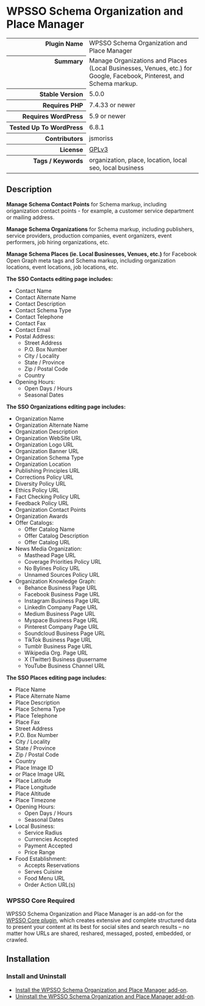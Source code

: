 <h1>WPSSO Schema Organization and Place Manager</h1>

<table>
<tr><th align="right" valign="top" nowrap>Plugin Name</th><td>WPSSO Schema Organization and Place Manager</td></tr>
<tr><th align="right" valign="top" nowrap>Summary</th><td>Manage Organizations and Places (Local Businesses, Venues, etc.) for Google, Facebook, Pinterest, and Schema markup.</td></tr>
<tr><th align="right" valign="top" nowrap>Stable Version</th><td>5.0.0</td></tr>
<tr><th align="right" valign="top" nowrap>Requires PHP</th><td>7.4.33 or newer</td></tr>
<tr><th align="right" valign="top" nowrap>Requires WordPress</th><td>5.9 or newer</td></tr>
<tr><th align="right" valign="top" nowrap>Tested Up To WordPress</th><td>6.8.1</td></tr>
<tr><th align="right" valign="top" nowrap>Contributors</th><td>jsmoriss</td></tr>
<tr><th align="right" valign="top" nowrap>License</th><td><a href="https://www.gnu.org/licenses/gpl.txt">GPLv3</a></td></tr>
<tr><th align="right" valign="top" nowrap>Tags / Keywords</th><td>organization, place, location, local seo, local business</td></tr>
</table>

<h2>Description</h2>

<!-- about -->

<p><strong>Manage Schema Contact Points</strong> for Schema markup, including origanization contact points - for example, a customer service department or mailing address.</p>

<p><strong>Manage Schema Organizations</strong> for Schema markup, including publishers, service providers, production companies, event organizers, event performers, job hiring organizations, etc.</p>

<p><strong>Manage Schema Places (ie. Local Businesses, Venues, etc.)</strong> for Facebook Open Graph meta tags and Schema markup, including organization locations, event locations, job locations, etc.</p>

<!-- /about -->

<p><strong>The SSO Contacts editing page includes:</strong></p>

<ul>
<li>Contact Name</li>
<li>Contact Alternate Name</li>
<li>Contact Description</li>
<li>Contact Schema Type</li>
<li>Contact Telephone</li>
<li>Contact Fax</li>
<li>Contact Email</li>
<li>Postal Address:

<ul>
<li>Street Address</li>
<li>P.O. Box Number</li>
<li>City / Locality</li>
<li>State / Province</li>
<li>Zip / Postal Code</li>
<li>Country</li>
</ul></li>
<li>Opening Hours:

<ul>
<li>Open Days / Hours</li>
<li>Seasonal Dates</li>
</ul></li>
</ul>

<p><strong>The SSO Organizations editing page includes:</strong></p>

<ul>
<li>Organization Name</li>
<li>Organization Alternate Name</li>
<li>Organization Description</li>
<li>Organization WebSite URL</li>
<li>Organization Logo URL</li>
<li>Organization Banner URL</li>
<li>Organization Schema Type</li>
<li>Organization Location</li>
<li>Publishing Principles URL</li>
<li>Corrections Policy URL</li>
<li>Diversity Policy URL</li>
<li>Ethics Policy URL</li>
<li>Fact Checking Policy URL</li>
<li>Feedback Policy URL</li>
<li>Organization Contact Points</li>
<li>Organization Awards</li>
<li>Offer Catalogs:

<ul>
<li>Offer Catalog Name</li>
<li>Offer Catalog Description</li>
<li>Offer Catalog URL</li>
</ul></li>
<li>News Media Organization:

<ul>
<li>Masthead Page URL</li>
<li>Coverage Priorities Policy URL</li>
<li>No Bylines Policy URL</li>
<li>Unnamed Sources Policy URL</li>
</ul></li>
<li>Organization Knowledge Graph:

<ul>
<li>Behance Business Page URL</li>
<li>Facebook Business Page URL</li>
<li>Instagram Business Page URL</li>
<li>LinkedIn Company Page URL</li>
<li>Medium Business Page URL</li>
<li>Myspace Business Page URL</li>
<li>Pinterest Company Page URL</li>
<li>Soundcloud Business Page URL</li>
<li>TikTok Business Page URL</li>
<li>Tumblr Business Page URL</li>
<li>Wikipedia Org. Page URL</li>
<li>X (Twitter) Business @username</li>
<li>YouTube Business Channel URL</li>
</ul></li>
</ul>

<p><strong>The SSO Places editing page includes:</strong></p>

<ul>
<li>Place Name</li>
<li>Place Alternate Name</li>
<li>Place Description</li>
<li>Place Schema Type</li>
<li>Place Telephone</li>
<li>Place Fax</li>
<li>Street Address</li>
<li>P.O. Box Number</li>
<li>City / Locality</li>
<li>State / Province</li>
<li>Zip / Postal Code</li>
<li>Country</li>
<li>Place Image ID</li>
<li>or Place Image URL</li>
<li>Place Latitude</li>
<li>Place Longitude</li>
<li>Place Altitude</li>
<li>Place Timezone</li>
<li>Opening Hours:

<ul>
<li>Open Days / Hours</li>
<li>Seasonal Dates</li>
</ul></li>
<li>Local Business:

<ul>
<li>Service Radius</li>
<li>Currencies Accepted</li>
<li>Payment Accepted</li>
<li>Price Range</li>
</ul></li>
<li>Food Establishment:

<ul>
<li>Accepts Reservations</li>
<li>Serves Cuisine</li>
<li>Food Menu URL</li>
<li>Order Action URL(s)</li>
</ul></li>
</ul>

<h3>WPSSO Core Required</h3>

<p>WPSSO Schema Organization and Place Manager is an add-on for the <a href="https://wordpress.org/plugins/wpsso/">WPSSO Core plugin</a>, which creates extensive and complete structured data to present your content at its best for social sites and search results – no matter how URLs are shared, reshared, messaged, posted, embedded, or crawled.</p>

<h2>Installation</h2>

<h3 class="top">Install and Uninstall</h3>

<ul>
<li><a href="https://wpsso.com/docs/plugins/wpsso-organization-place/installation/install-the-plugin/">Install the WPSSO Schema Organization and Place Manager add-on</a>.</li>
<li><a href="https://wpsso.com/docs/plugins/wpsso-organization-place/installation/uninstall-the-plugin/">Uninstall the WPSSO Schema Organization and Place Manager add-on</a>.</li>
</ul>

